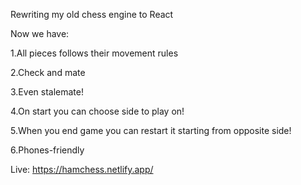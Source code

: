 Rewriting my old chess engine to React


Now we have: 
  
  1.All pieces follows their movement rules

  2.Check and mate

  3.Even stalemate!

  4.On start you can choose side to play on!

  5.When you end game you can restart it starting from opposite side!

  6.Phones-friendly


Live: https://hamchess.netlify.app/
